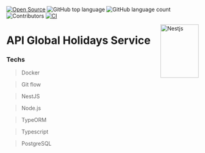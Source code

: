 [![Open Source](https://badges.frapsoft.com/os/v1/open-source.svg?v=103)](https://opensource.org/)
![GitHub top language](https://img.shields.io/github/languages/top/williamkoller/api-global-holidays-service)
![GitHub language count](https://img.shields.io/github/languages/count/williamkoller/api-global-holidays-service)
![Contributors](https://img.shields.io/github/contributors/williamkoller/api-global-holidays-service?color=%1E90FF&logoColor=%1E90FF&style=flat)
[![CI](https://github.com/williamkoller/api-global-holidays-service/actions/workflows/main.yaml/badge.svg)](https://github.com/williamkoller/api-global-holidays-service/actions/workflows/main.yaml)

<img src="https://d33wubrfki0l68.cloudfront.net/49c2be6f2607b5c12dd27f8ecc8521723447975d/f05c5/logo-small.cbbeba89.svg" alt="Nestjs" title="Nestjs" height="140" width="100" align="right"/>

# API Global Holidays Service

### Techs

> Docker

> Git flow

> NestJS

> Node.js

> TypeORM

> Typescript

> PostgreSQL
